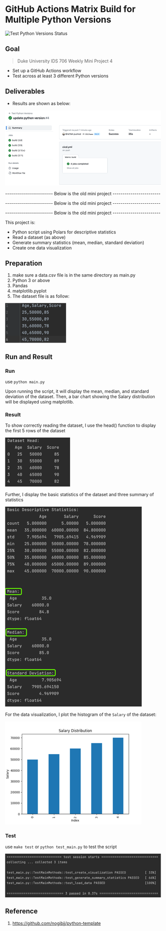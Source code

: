 
# GitHub Actions Matrix Build for Multiple Python Versions

![Test Python Versions Status](https://github.com/nogibjj/IDS706-MiniProject4-Matrix/workflows/Test%20Python%20Versions/badge.svg?branch=main&event=push)


## Goal

> Duke University IDS 706 Weekly Mini Project 4

- Set up a GitHub Actions workflow
- Test across at least 3 different Python versions

## Deliverables

- Results are shown as below:

![img.png](img.png)





------------------------ Below is the old mini project ------------------------

------------------------ Below is the old mini project ------------------------

------------------------ Below is the old mini project ------------------------


This project is:
- Python script using Polars for descriptive statistics 
- Read a dataset (as above)
- Generate summary statistics (mean, median, standard deviation)
- Create one data visualization

## Preparation

1. make sure a data.csv file is in the same directory as main.py
2. Python 3 or above
3. Pandas
4. matplotlib.pyplot 
5. The dataset file is as follow:

![img.png](img/img.png)

## Run and Result

### Run
use
`python main.py`

Upon running the script, it will display the mean, median, and standard deviation of the dataset. Then, a bar chart showing the Salary distribution will be displayed using matplotlib.

### Result

To show correctly reading the dataset, I use the head() function to display the first 5 rows of the dataset

![img_4.png](img/img_4.png)

Further, I display the basic statistics of the dataset and three summary of statistics

![img_1.png](img/img_1.png)

For the data visualization, I plot the histogram of the `Salary` of the dataset:

![img_2.png](img/img_2.png)

### Test

use 
`make test` or `python test_main.py` to test the script

![img_3.png](img/img_3.png)

## Reference

1.  https://github.com/nogibjj/python-template